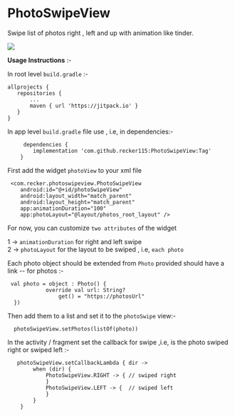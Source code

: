 # PhotoSwipeView
Swipe list of photos right , left and up with animation like tinder.

![](photoSwipe.gif)

**Usage Instructions** :-

In root level `build.gradle` :-
```    
allprojects {
   repositories {
       ...
       maven { url 'https://jitpack.io' }
   }
}
```
 
 In app level `build.gradle` file use , i.e, in dependencies:-
```
     dependencies {
	    implementation 'com.github.recker115:PhotoSwipeView:Tag'
	}
```	
     
 
First add the widget `photoView` to your xml file

     <com.recker.photoswipeview.PhotoSwipeView
        android:id="@+id/photoSwipeView"
        android:layout_width="match_parent"
        android:layout_height="match_parent"
        app:animationDuration="100"
        app:photoLayout="@layout/photos_root_layout" />
        
For now, you can customize `two attributes` of the widget 

1 -> `animationDuration` for right and left swipe        
2 -> `photoLayout` for the layout to be swiped , i.e, `each photo`

Each photo object should be extended from `Photo` provided should have a link -- for photos :- 

     val photo = object : Photo() {
                override val url: String?
                    get() = "https://photosUrl"
      })
      
 Then add them to a list and set it to the `photoSwipe` view:-
 
      photoSwipeView.setPhotos(listOf(photo))


In the activity / fragment set the callback for swipe ,i.e, is the photo swiped right or swiped left :-

       photoSwipeView.setCallbackLambda { dir ->
            when (dir) {
                PhotoSwipeView.RIGHT -> { // swiped right
                }
                PhotoSwipeView.LEFT -> {  // swiped left
                }
            }
        }
